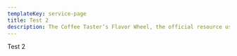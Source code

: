 ```yaml
---
templateKey: service-page
title: Test 2
description: The Coffee Taster’s Flavor Wheel, the official resource used by coffee tasters, has been revised for the first time this year.
---
```

Test 2

